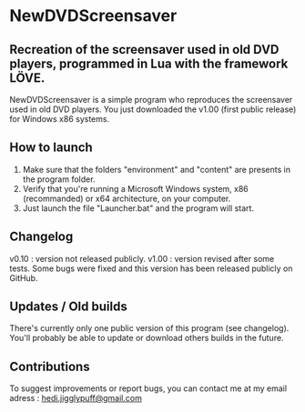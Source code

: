 # NewDVDScreensaver
Recreation of the screensaver used in old DVD players, programmed in Lua with the framework LÖVE.
-----------------------------------------------------------------------------------------------------------------------------------------------------------------------------------
NewDVDScreensaver is a simple program who reproduces the screensaver used in old DVD players.
You just downloaded the v1.00 (first public release) for Windows x86 systems.

How to launch
-----------------------------
1. Make sure that the folders "environment" and "content" are presents in the program folder.
2. Verify that you're running a Microsoft Windows system, x86 (recommanded) or x64 architecture, on your computer.
3. Just launch the file "Launcher.bat" and the program will start.

Changelog
-----------------------------
v0.10 : version not released publicly.
v1.00 : version revised after some tests. Some bugs were fixed and this version has been released publicly on GitHub.

Updates / Old builds
-----------------------------
There's currently only one public version of this program (see changelog).
You'll probably be able to update or download others builds in the future.

Contributions
-----------------------------
To suggest improvements or report bugs, you can contact me at my email adress : hedi.jigglypuff@gmail.com
